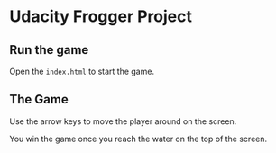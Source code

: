 # Udacity Frogger Project

## Run the game

Open the `index.html` to start the game.

## The Game

Use the arrow keys to move the player around on the screen.

You win the game once you reach the water on the top of the screen.
